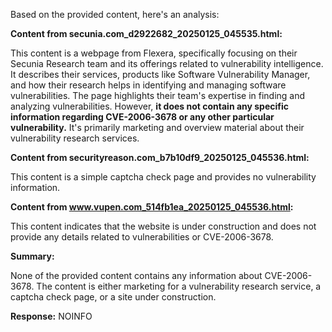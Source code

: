 Based on the provided content, here's an analysis:

**Content from secunia.com_d2922682_20250125_045535.html:**

This content is a webpage from Flexera, specifically focusing on their Secunia Research team and its offerings related to vulnerability intelligence. It describes their services, products like Software Vulnerability Manager, and how their research helps in identifying and managing software vulnerabilities. The page highlights their team's expertise in finding and analyzing vulnerabilities. However, **it does not contain any specific information regarding CVE-2006-3678 or any other particular vulnerability.** It's primarily marketing and overview material about their vulnerability research services.

**Content from securityreason.com_b7b10df9_20250125_045536.html:**

This content is a simple captcha check page and provides no vulnerability information.

**Content from www.vupen.com_514fb1ea_20250125_045536.html:**

This content indicates that the website is under construction and does not provide any details related to vulnerabilities or CVE-2006-3678.

**Summary:**

None of the provided content contains any information about CVE-2006-3678. The content is either marketing for a vulnerability research service, a captcha check page, or a site under construction.

**Response:** NOINFO